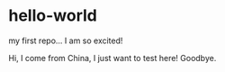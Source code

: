 # hello-world
my first repo... I am so excited!

Hi, I come from China, I just want to test here!
Goodbye.
